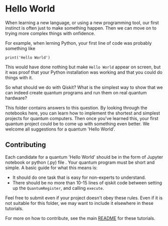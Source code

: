 # Hello World

When learning a new language, or using a new programming tool, our first instinct is often just to make something happen. Then we can move on to trying more complex things with onfidence.

For example, when lerning Python, your first line of code was probably something like

    print('Hello World')
This would have done nothing but make `Hello World` appear on screen, but it was proof that your Python installation was working and that you could do things with it.

So what should we do with Qiskit? What is the simplest way to show that we can indeed create quantum programs and run them on real quantum hardware?

This folder contains answers to this question. By looking through the notebooks here, you can learn how to implement the shortest and simplest projects for quantum computers. Then once you've learned this, your first quantum project could be to come up with something even better. We welcome all suggestions for a quantum 'Hello World'.


## Contributing

Each candidate for a quantum 'Hello World' should be in the form of Jupyter notebook or python (.py) file . Your quantum program must be short and simple. A basic guide for what this means is:
* It should do one task that is easy for non-experts to understand.
* There should be no more than 10-15 lines of qiskit code between setting up the `QuantumRegister`, and calling `execute`.

Feel free to submit even if your project doesn't obey these rules. Even if it is not suitable for this folder, we may want to include it elsewhere in these tutorials.

For more on how to contribute, see the main [README](../../README.md) for these tutorials.

